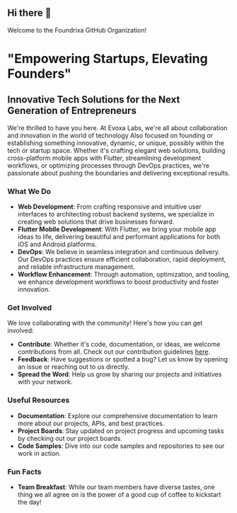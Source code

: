 ## Hi there 👋

Welcome to the Foundrixa GitHub Organization!

# "Empowering Startups, Elevating Founders"  

## Innovative Tech Solutions for the Next Generation of Entrepreneurs

We're thrilled to have you here. At Evoxa Labs, we're all about collaboration and innovation in the world of technology Also focused on founding or establishing something innovative, dynamic, or unique, possibly within the tech or startup space. Whether it's crafting elegant web solutions, building cross-platform mobile apps with Flutter, streamlining development workflows, or optimizing processes through DevOps practices, we're passionate about pushing the boundaries and delivering exceptional results.

### What We Do

- **Web Development**: From crafting responsive and intuitive user interfaces to architecting robust backend systems, we specialize in creating web solutions that drive businesses forward.
- **Flutter Mobile Development**: With Flutter, we bring your mobile app ideas to life, delivering beautiful and performant applications for both iOS and Android platforms.
- **DevOps**: We believe in seamless integration and continuous delivery. Our DevOps practices ensure efficient collaboration, rapid deployment, and reliable infrastructure management.
- **Workflow Enhancement**: Through automation, optimization, and tooling, we enhance development workflows to boost productivity and foster innovation.

### Get Involved

We love collaborating with the community! Here's how you can get involved:

- **Contribute**: Whether it's code, documentation, or ideas, we welcome contributions from all. Check out our contribution guidelines [here](CONTRIBUTING.md).
- **Feedback**: Have suggestions or spotted a bug? Let us know by opening an issue or reaching out to us directly.
- **Spread the Word**: Help us grow by sharing our projects and initiatives with your network.

### Useful Resources

- **Documentation**: Explore our comprehensive documentation to learn more about our projects, APIs, and best practices.
- **Project Boards**: Stay updated on project progress and upcoming tasks by checking out our project boards.
- **Code Samples**: Dive into our code samples and repositories to see our work in action.

### Fun Facts

- **Team Breakfast**: While our team members have diverse tastes, one thing we all agree on is the power of a good cup of coffee to kickstart the day!

<!-- Remember, you can do mighty things with the power of [Markdown](https://docs.github.com/github/writing-on-github/getting-started-with-writing-and-formatting-on-github/basic-writing-and-formatting-syntax). -->
